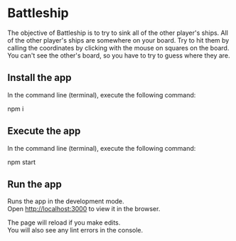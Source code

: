 # Battleship

The objective of Battleship is to try to sink all of the other player's ships. All of the other player's ships are somewhere on your board. Try to hit them by calling the coordinates by clicking with the mouse on squares on the board. You can't see the other's board, so you have to try to guess where they are.

## Install the app

In the command line (terminal), execute the following command:

npm i

## Execute the app

In the command line (terminal), execute the following command:

npm start

## Run the app

Runs the app in the development mode.\
Open [http://localhost:3000](http://localhost:3000) to view it in the browser.

The page will reload if you make edits.\
You will also see any lint errors in the console.
